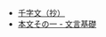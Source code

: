 - [千字文（抄）](https://www2u.biglobe.ne.jp/gln/77/7741/774102.htm)
- [本文その一 - 文言基礎](https://xuetui.hatenadiary.org/entry/20081220/1229740222)


